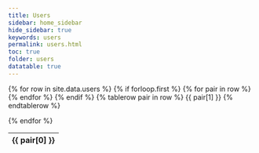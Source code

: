 ```yaml
---
title: Users
sidebar: home_sidebar
hide_sidebar: true
keywords: users
permalink: users.html
toc: true
folder: users
datatable: true
---
```



<table class="display">
  <colgroup>
  <col width="30%" />
  <col width="30%" />
  <col width="40%" />
  </colgroup>
  {% for row in site.data.users %}
    {% if forloop.first %}
    <thead>
    <tr class="header">
      {% for pair in row %}
        <th>{{ pair[0] }}</th>
      {% endfor %}
    </tr>
    </thead>
    {% endif %}
    {% tablerow pair in row %}
      {{ pair[1] }}
    {% endtablerow %}
    
  {% endfor %}

</table>


